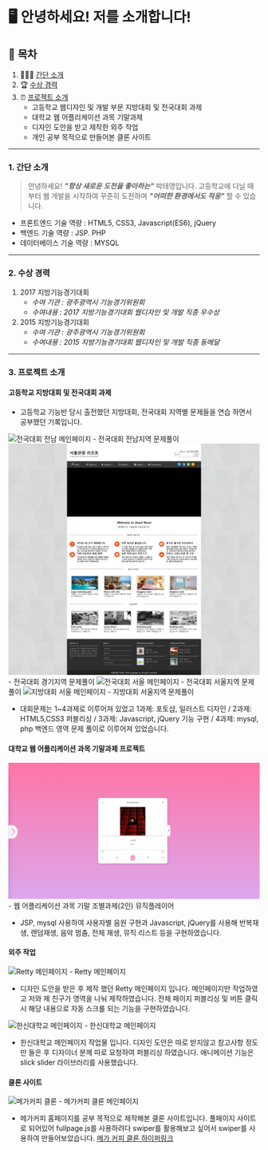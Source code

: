 # **🖥️ 안녕하세요! 저를 소개합니다!**


## 📜 목차
1. 👨🏻‍💻 [간단 소개](#1-간단-소개)
2. 🏆 [수상 경력](#2-수상-경력)
3. ⏰ [프로젝트 소개](#3-프로젝트-소개)
    - 고등학교 웹디자인 및 개발 부문 지방대회 및 전국대회 과제
    - 대학교 웹 어플리케이션 과목 기말과제
    - 디자인 도안을 받고 제작한 외주 작업
    - 개인 공부 목적으로 만들어본 클론 사이트
---

### 1. 간단 소개

> 안녕하세요! ***"항상 새로운 도전을 좋아하는"*** 박태영입니다.
> 고등학교에 다닐 때부터 웹 개발을 시작하여 꾸준히 도전하며 ***"어떠한 환경에서도 적응"*** 할 수 있습니다.   

- 프론트엔드 기술 역량 : HTML5, CSS3, Javascript(ES6), jQuery
- 백엔드 기술 역량 : JSP. PHP
- 데이터베이스 기술 역량 : MYSQL

---

### 2. 수상 경력

1. 2017 지방기능경기대회
    - *수여 기관 : 광주광역시 기능경기위원회*
    - *수여내용 : 2017 지방기능경기대회 웹디자인 및 개발 직종 우수상*
2. 2015 지방기능경기대회
    - *수여 기관 : 광주광역시 기능경기위원회*
    - *수여내용 : 2015 지방기능경기대회 웹디자인 및 개발 직종 동메달*

---

### 3. 프로젝트 소개

#### 고등학교 지방대회 및 전국대회 과제

- 고등학교 기능반 당시 출전했던 지방대회, 전국대회 지역별 문제들을 연습 하면서 공부했던 기록입니다.

<img  src="images/전국대회(전남).png" alt="전국대회 전남 메인페이지" />
  - 전국대회 전남지역 문제풀이
<img  src="images/전국대회(경기).png" alt="전국대회 경기 메인페이지" />
  - 전국대회 경기지역 문제풀이
<img  src="images/전국대회(서울).png" alt="전국대회 서울 메인페이지" />
  - 전국대회 서울지역 문제풀이
<img  src="images/지방대회(서울).png" alt="지방대회 서울 메인페이지" />
  - 지방대회 서울지역 문제풀이

* 대회문제는 1~4과제로 이루어져 있었고 1과제: 포토샵, 일러스트 디자인 / 2과제: HTML5,CSS3 퍼블리싱 / 3과제:  Javascript, jQuery 기능 구현 / 4과제: mysql, php 백엔드 영역 문제 풀이로 이루어져 있었습니다.

#### 대학교 웹 어플리케이션 과목 기말과제 프로젝트
<img  src="images/뮤직플레이어 메인.png" alt="뮤직플레이어 메인페이지" />
 - 웹 어플리케이션 과목 기말 조별과제(2인) 뮤직플레이어

* JSP, mysql 사용하여 사용자별 음원 구현과 Javascript, jQuery를 사용해 반복재생, 랜덤재생, 음악 멈춤, 전체 재생, 뮤직 리스트 등을 구현하였습니다.

#### 외주 작업
<img  src="images/Retty.PNG" alt="Retty 메인페이지" />
 - Retty 메인페이지

* 디자인 도안을 받은 후 제작 했던 Retty 메인페이지 입니다. 메인페이지만 작업하였고 저와 제 친구가 영역을 나눠 제작하였습니다. 전체 페이지 퍼블리싱 및 버튼 클릭시 해당 내용으로 자동 스크롤 되는 기능을 구현하였습니다.

<img  src="images/한신대학교.png" alt="한신대학교 메인페이지">
 - 한신대학교 메인페이지

* 한신대학교 메인페이지 작업물 입니다. 디자인 도안은 따로 받지않고 참고사항 정도만 들은 후 디자이너 분께 따로 요청하여 퍼블리싱 하였습니다. 애니메이션 기능은 slick slider 라이브러리를 사용했습니다.

#### 클론 사이트
<img  src="images/메가커피 클론.png" alt="메가커피 클론">
 - 메가커피 클론 메인페이지

* 메가커피 홈페이지를 공부 목적으로 제작해본 클론 사이트입니다. 풀페이지 사이트로 되어있어 fullpage.js를 사용하려다 swiper를 활용해보고 싶어서 swiper를 사용하여 만들어보았습니다.
[메가 커피 클론 하이퍼링크](https://ety0412.github.io/mega-coffee.github.io)
